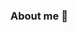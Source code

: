 ### About me 👋

<!--
**sakuj123/sakuj123** is a ✨ _special_ ✨ repository because its `README.md` (this file) appears on your GitHub profile.

